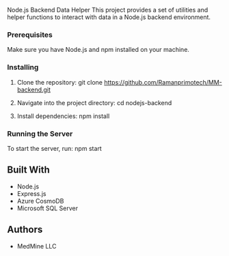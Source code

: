 
Node.js Backend Data Helper
This project provides a set of utilities and helper functions to interact with data in a Node.js backend environment.


### Prerequisites

Make sure you have Node.js and npm installed on your machine.

### Installing

1. Clone the repository:
git clone https://github.com/Ramanprimotech/MM-backend.git

2. Navigate into the project directory:
cd nodejs-backend
3. Install dependencies:
npm install

### Running the Server

To start the server, run:
npm start

## Built With

- Node.js
- Express.js
- Azure CosmoDB
- Microsoft SQL Server

## Authors

- MedMine LLC
